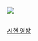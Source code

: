 <img src="https://img.shields.io/badge/Python-3766AB?style=flat-square&logo=Python&logoColor=white"/></a>
##
[시현 영상](https://www.youtube.com/watch?v=0Uko2XURb_Y&t=1s)
##

